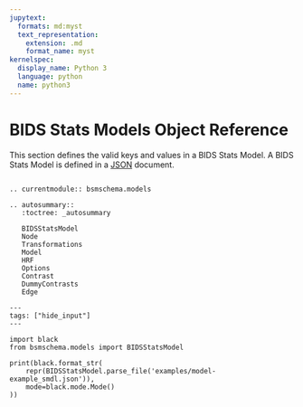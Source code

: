 ```yaml
---
jupytext:
  formats: md:myst
  text_representation:
    extension: .md
    format_name: myst
kernelspec:
  display_name: Python 3
  language: python
  name: python3
---
```


# BIDS Stats Models Object Reference

This section defines the valid keys and values in a BIDS Stats Model.
A BIDS Stats Model is defined in a [JSON](https://www.json.org/json-en.html) document.

```{eval-rst}

.. currentmodule:: bsmschema.models

.. autosummary::
   :toctree: _autosummary

   BIDSStatsModel
   Node
   Transformations
   Model
   HRF
   Options
   Contrast
   DummyContrasts
   Edge
```

```{code-cell} python3
---
tags: ["hide_input"]
---

import black
from bsmschema.models import BIDSStatsModel

print(black.format_str(
    repr(BIDSStatsModel.parse_file('examples/model-example_smdl.json')),
    mode=black.mode.Mode()
))
```
